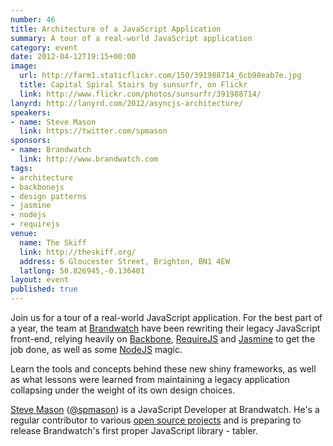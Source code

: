 ```yaml
---
number: 46
title: Architecture of a JavaScript Application
summary: A tour of a real-world JavaScript application
category: event
date: 2012-04-12T19:15+00:00
image: 
  url: http://farm1.staticflickr.com/150/391988714_6cb98eab7e.jpg
  title: Capital Spiral Stairs by sunsurfr, on Flickr
  link: http://www.flickr.com/photos/sunsurfr/391988714/
lanyrd: http://lanyrd.com/2012/asyncjs-architecture/
speakers:
- name: Steve Mason
  link: https://twitter.com/spmason
sponsors:
- name: Brandwatch
  link: http://www.brandwatch.com
tags:
- architecture
- backbonejs
- design patterns
- jasmine
- nodejs
- requirejs
venue:
  name: The Skiff
  link: http://theskiff.org/
  address: 6 Gloucester Street, Brighton, BN1 4EW
  latlong: 50.826945,-0.136401
layout: event
published: true
---
```


Join us for a tour of a real-world JavaScript application. For the best part
of a year, the team at [Brandwatch][#brandwatch] have been rewriting their
legacy JavaScript front-end, relying heavily on [Backbone][#backbone],
[RequireJS][#require] and [Jasmine][#jasmine] to get the job done, as well as
some [NodeJS][#node] magic.

Learn the tools and concepts behind these new shiny frameworks, as well as
what lessons were learned from maintaining a legacy application collapsing
under the weight of its own design choices.

[Steve Mason][#homepage] ([@spmason][#twitter]) is a JavaScript Developer at
Brandwatch. He's a regular contributor to various [open source
projects][#github] and is preparing to release Brandwatch's first proper
JavaScript library - tabler.

[#node]: http://asyncjs.com/nodejs/
[#jasmine]: http://pivotal.github.com/jasmine/
[#require]: http://asyncjs.com/requirejs/
[#backbone]: http://asyncjs.com/backbone/
[#brandwatch]: http://www.brandwatch.com
[#homepage]: http://spmason.com
[#twitter]: https://twitter.com/spmason
[#github]: https://github.com/spmason